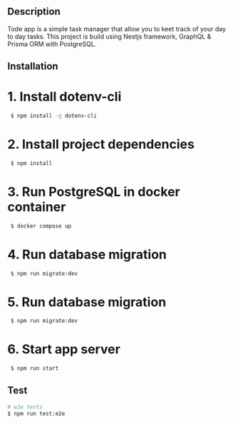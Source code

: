 ## Description

Tode app is a simple task manager that allow you to keet track of your day to day tasks.
This project is build using Nestjs framework, GraphQL & Prisma ORM with PostgreSQL.

## Installation
# 1. Install dotenv-cli
```bash
 $ npm install -g dotenv-cli
```

#  2. Install project dependencies
```bash
 $ npm install
```

#  3. Run PostgreSQL in docker container
```bash
 $ docker compose up
```

#  4.  Run database migration
```bash
 $ npm run migrate:dev
```

#  5.  Run database migration
```bash
 $ npm run migrate:dev
```

#  6.  Start app server
```bash
 $ npm run start
```

## Test

```bash
# e2e tests
$ npm run test:e2e
```